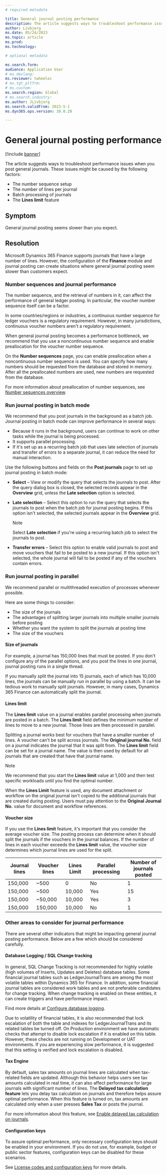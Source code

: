 ```yaml
---
# required metadata

title: General journal posting performance 
description: The article suggests ways to troubleshoot performance issues when you post general journals. For example, you can adjust the number sequence setup and limit journal lines.
author: Livbjerg
ms.date: 05/24/2023
ms.topic: article
ms.prod: 
ms.technology: 

# optional metadata

ms.search.form: 
audience: Application User
# ms.devlang: 
ms.reviewer: twheeloc
# ms.tgt_pltfrm: 
# ms.custom: 
ms.search.region: Global 
# ms.search.industry: 
ms.author: JLivbjerg
ms.search.validFrom: 2023-5-1
ms.dyn365.ops.version: 10.0.28

---
```


# General journal posting performance

[!include [banner](../includes/banner.md)]

The article suggests ways to troubleshoot performance issues when you post general journals. These issues might be caused by the following factors:

- The number sequence setup
- The number of lines per journal
- Batch processing of journals
- The **Lines limit** feature

## Symptom

General journal posting seems slower than you expect.

## Resolution

Microsoft Dynamics 365 Finance supports journals that have a large number of lines. However, the configuration of the **Finance** module and journal posting can create situations where general journal posting seem slower than customers expect.

### Number sequences and journal performance

The number sequence, and the retrieval of numbers in it, can affect the performance of general ledger posting. In particular, the voucher number sequence itself can be a factor.

In some countries/regions or industries, a continuous number sequence for ledger vouchers is a regulatory requirement. However, in many jurisdictions, continuous voucher numbers aren't a regulatory requirement.

When general journal posting becomes a performance bottleneck, we recommend that you use a noncontinuous number sequence and enable preallocation for the voucher number sequence.

On the **Number sequences** page, you can enable preallocation when a noncontinuous number sequence is used. You can specify how many numbers should be requested from the database and stored in memory. After all the preallocated numbers are used, new numbers are requested from the database.

For more information about preallocation of number sequences, see [Number sequences overview](../../fin-ops-core/fin-ops/organization-administration/number-sequence-overview.md?context=/dynamics365/context/finance).

### Run journal posting in batch mode

We recommend that you post journals in the background as a batch job. Journal posting in batch mode can improve performance in several ways:

- Because it runs in the background, users can continue to work on other tasks while the journal is being processed.
- It supports parallel processing.
- If it's set up as a recurring batch job that uses late selection of journals and transfer of errors to a separate journal, it can reduce the need for manual interaction.

Use the following buttons and fields on the **Post journals** page to set up journal posting in batch mode:

- **Select** – View or modify the query that selects the journals to post. After the query dialog box is closed, the selected records appear in the **Overview** grid, unless the **Late selection** option is selected.
- **Late selection** – Select this option to run the query that selects the journals to post when the batch job for journal posting begins. If this option isn't selected, the selected journals appear in the **Overview** grid.

    > [!NOTE]
    > Select **Late selection** if you're using a recurring batch job to select the journals to post.

- **Transfer errors** – Select this option to enable valid journals to post and move vouchers that fail to be posted to a new journal. If this option isn't selected, the whole journal will fail to be posted if any of the vouchers contain errors.

### Run journal posting in parallel

We recommend parallel or multithreaded execution of processes whenever possible.

Here are some things to consider:

- The size of the journals
- The advantages of splitting larger journals into multiple smaller journals before posting
- Whether you want the system to split the journals at posting time
- The size of the vouchers

#### Size of journals

For example, a journal has 150,000 lines that must be posted. If you don't configure any of the parallel options, and you post the lines in one journal, journal posting runs in a single thread.

If you manually split the journal into 15 journals, each of which has 10,000 lines, the journals can be manually run in parallel by using a batch. It can be tedious work to manually split journals. However, in many cases, Dynamics 365 Finance can automatically split the journal.

#### Lines limit

The **Lines limit** value on a journal enables parallel processing when journals are posted in a batch. The **Lines limit** field defines the minimum number of lines to move to a new journal. Those lines are then processed in parallel.

Splitting a journal works best for vouchers that have a smaller number of lines. A voucher can't be split across journals. The **Original journal No.** field on a journal indicates the journal that it was split from. The **Lines limit** field can be set for a journal name. The value is then used by default for all journals that are created that have that journal name.

> [!NOTE]
> We recommend that you start the **Lines limit** value at 1,000 and then test specific workloads until you find the optimal number.
>
> When the **Lines Limit** feature is used, any document attachment or workflow on the original journal isn't copied to the additional journals that are created during posting. Users must pay attention to the **Original Journal No.** value for document and workflow references.

#### Voucher size

If you use the **Lines limit** feature, it's important that you consider the average voucher size. The posting process can determine when it should split the journals if the vouchers in the journal balances. If the number of lines in each voucher exceeds the **Lines limit** value, the voucher size determines which journal lines are used for the split.

| Journal lines | Voucher lines | Lines Limit | Parallel processing | Number of journals posted |
|---------------|---------------|-------------|---------------------|---------------------------|
| 150,000       | ~500          | 0           | No                  | 1                         |
| 150,000       | ~500          | 10,000      | Yes                 | 15                        |
| 150,000       | ~50,000       | 10,000      | Yes                 | 3                         |
| 150,000       | 150,000       | 10,000      | No                  | 1                         |


### Other areas to consider for journal performance

There are several other indicators that might be impacting general journal posting performance. Below are a few which should be considered carefully.

#### Database Logging / SQL Change tracking

In general, SQL Change Tracking is not recommended for highly volatile (high volumes of Inserts, Updates and Deletes) database tables. Some financial journal tables such as LedgerJournalTrans are among the most volatile tables within Dynamics 365 for Finance. In addition, some financial journal tables are considered work tables and are not preferable candidates for change tracking. When change tracking is enabled on these entities, it can create triggers and have performance impact.

Find more details at [Configure database logging](../../fin-ops-core/dev-itpro/sysadmin/configure-manage-database-log.md).

Due to volatility of financial tables, it is also recommended that lock escalation of both the table and indexes for LedgerJournalTrans and its related tables be turned off. On Production environment we have automatic checks that attempt to disable lock escalation if it is enabled on this table. However, these checks are not running on Development or UAT environments. If you are experiencing slow performance, it is suggested that this setting is verified and lock escalation is disabled.

#### Tax Engine

By default, sales tax amounts on journal lines are calculated when tax-related fields are updated. Although this behavior helps users see tax amounts calculated in real time, it can also affect performance for large journals with significant number of lines. The **Delayed tax calculation feature** lets you delay tax calculation on journals and therefore helps assure optimal performance. When this feature is turned on, tax amounts are calculated only when a user presses **Sales Tax** or posts the journal.

For more information about this feature, see [Enable delayed tax calculation on journals](../../finance/general-ledger/enable-delayed-tax-calculation.md).

#### Configuration keys

To assure optimal performance, only necessary configuration keys should be enabled in your environment. If you do not use, for example, budget or public sector features, configuration keys can be disabled for these scenarios.

See [License codes and configuration keys](../../fin-ops-core/dev-itpro/sysadmin/license-codes-configuration-keys-report.md) for more details.
